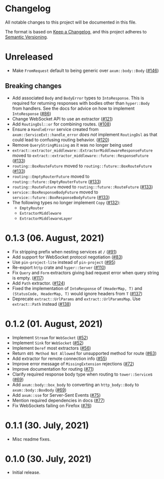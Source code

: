 # Changelog

All notable changes to this project will be documented in this file.

The format is based on [Keep a Changelog](https://keepachangelog.com/en/1.0.0/),
and this project adheres to [Semantic Versioning](https://semver.org/spec/v2.0.0.html).

# Unreleased

- Make `FromRequest` default to being generic over `axum::body::Body` ([#146](https://github.com/tokio-rs/axum/pull/146))

## Breaking changes

- Add associated `Body` and `BodyError` types to `IntoResponse`. This is
  required for returning responses with bodies other than `hyper::Body` from
  handlers. See the docs for advice on how to implement `IntoResponse` ([#86](https://github.com/tokio-rs/axum/pull/86))
- Change WebSocket API to use an extractor ([#121](https://github.com/tokio-rs/axum/pull/121))
- Add `RoutingDsl::or` for combining routes. ([#108](https://github.com/tokio-rs/axum/pull/108))
- Ensure a `HandleError` service created from `axum::ServiceExt::handle_error`
  _does not_ implement `RoutingDsl` as that could lead to confusing routing
  behavior. ([#120](https://github.com/tokio-rs/axum/pull/120))
- Remove `QueryStringMissing` as it was no longer being used
- `extract::extractor_middleware::ExtractorMiddlewareResponseFuture` moved
  to `extract::extractor_middleware::future::ResponseFuture` ([#133](https://github.com/tokio-rs/axum/pull/133))
- `routing::BoxRouteFuture` moved to `routing::future::BoxRouteFuture` ([#133](https://github.com/tokio-rs/axum/pull/133))
- `routing::EmptyRouterFuture` moved to `routing::future::EmptyRouterFuture` ([#133](https://github.com/tokio-rs/axum/pull/133))
- `routing::RouteFuture` moved to `routing::future::RouteFuture` ([#133](https://github.com/tokio-rs/axum/pull/133))
- `service::BoxResponseBodyFuture` moved to `service::future::BoxResponseBodyFuture` ([#133](https://github.com/tokio-rs/axum/pull/133))
- The following types no longer implement `Copy` ([#132](https://github.com/tokio-rs/axum/pull/132)):
    - `EmptyRouter`
    - `ExtractorMiddleware`
    - `ExtractorMiddlewareLayer`

# 0.1.3 (06. August, 2021)

- Fix stripping prefix when nesting services at `/` ([#91](https://github.com/tokio-rs/axum/pull/91))
- Add support for WebSocket protocol negotiation ([#83](https://github.com/tokio-rs/axum/pull/83))
- Use `pin-project-lite` instead of `pin-project` ([#95](https://github.com/tokio-rs/axum/pull/95))
- Re-export `http` crate and `hyper::Server` ([#110](https://github.com/tokio-rs/axum/pull/110))
- Fix `Query` and `Form` extractors giving bad request error when query string is empty. ([#117](https://github.com/tokio-rs/axum/pull/117))
- Add `Path` extractor. ([#124](https://github.com/tokio-rs/axum/pull/124))
- Fixed the implementation of `IntoResponse` of `(HeaderMap, T)` and `(StatusCode, HeaderMap, T)` would ignore headers from `T` ([#137](https://github.com/tokio-rs/axum/pull/137))
- Deprecate `extract::UrlParams` and `extract::UrlParamsMap`. Use `extract::Path` instead ([#138](https://github.com/tokio-rs/axum/pull/138))

# 0.1.2 (01. August, 2021)

- Implement `Stream` for `WebSocket` ([#52](https://github.com/tokio-rs/axum/pull/52))
- Implement `Sink` for `WebSocket` ([#52](https://github.com/tokio-rs/axum/pull/52))
- Implement `Deref` most extractors ([#56](https://github.com/tokio-rs/axum/pull/56))
- Return `405 Method Not Allowed` for unsupported method for route ([#63](https://github.com/tokio-rs/axum/pull/63))
- Add extractor for remote connection info ([#55](https://github.com/tokio-rs/axum/pull/55))
- Improve error message of `MissingExtension` rejections ([#72](https://github.com/tokio-rs/axum/pull/72))
- Improve documentation for routing ([#71](https://github.com/tokio-rs/axum/pull/71))
- Clarify required response body type when routing to `tower::Service`s ([#69](https://github.com/tokio-rs/axum/pull/69))
- Add `axum::body::box_body` to converting an `http_body::Body` to `axum::body::BoxBody` ([#69](https://github.com/tokio-rs/axum/pull/69))
- Add `axum::sse` for Server-Sent Events ([#75](https://github.com/tokio-rs/axum/pull/75))
- Mention required dependencies in docs ([#77](https://github.com/tokio-rs/axum/pull/77))
- Fix WebSockets failing on Firefox ([#76](https://github.com/tokio-rs/axum/pull/76))

# 0.1.1 (30. July, 2021)

- Misc readme fixes.

# 0.1.0 (30. July, 2021)

- Initial release.
